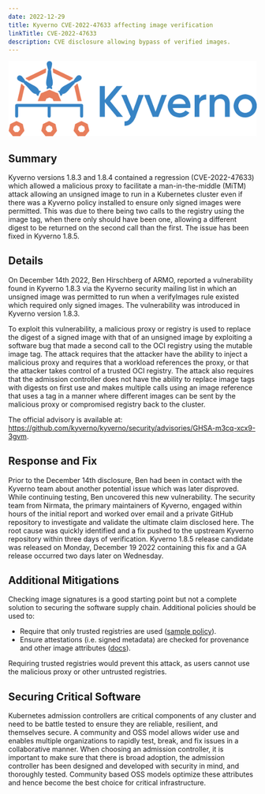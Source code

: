 ```yaml
---
date: 2022-12-29
title: Kyverno CVE-2022-47633 affecting image verification
linkTitle: CVE-2022-47633
description: CVE disclosure allowing bypass of verified images.
---
```


![kyverno](kyverno-horizontal.png)

## Summary

Kyverno versions 1.8.3 and 1.8.4 contained a regression (CVE-2022-47633) which allowed a malicious proxy to facilitate a man-in-the-middle (MiTM) attack allowing an unsigned image to run in a Kubernetes cluster even if there was a Kyverno policy installed to ensure only signed images were permitted. This was due to there being two calls to the registry using the image tag, when there only should have been one, allowing a different digest to be returned on the second call than the first. The issue has been fixed in Kyverno 1.8.5.

## Details

On December 14th 2022, Ben Hirschberg of ARMO, reported a vulnerability found in Kyverno 1.8.3 via the Kyverno security mailing list in which an unsigned image was permitted to run when a verifyImages rule existed which required only signed images. The vulnerability was introduced in Kyverno version 1.8.3. 

To exploit this vulnerability, a malicious proxy or registry is used to replace the digest of a signed image with that of an unsigned image by exploiting a software bug that made a second call to the OCI registry using the mutable image tag. The attack requires that the attacker have the ability to inject a malicious proxy and requires that a workload references the proxy, or that the attacker takes control of a trusted OCI registry. The attack also requires that the admission controller does not have the ability to replace image tags with digests on first use and makes multiple calls using an image reference that uses a tag in a manner where different images can be sent by the malicious proxy or compromised registry back to the cluster.

The official advisory is available at: https://github.com/kyverno/kyverno/security/advisories/GHSA-m3cq-xcx9-3gvm.

## Response and Fix

Prior to the December 14th disclosure, Ben had been in contact with the Kyverno team about another potential issue which was later disproved. While continuing testing, Ben uncovered this new vulnerability. The security team from Nirmata, the primary maintainers of Kyverno, engaged within hours of the initial report and worked over email and a private GitHub repository to investigate and validate the ultimate claim disclosed here. The root cause was quickly identified and a fix pushed to the upstream Kyverno repository within three days of verification. Kyverno 1.8.5 release candidate was released on Monday, December 19 2022 containing this fix and a GA release occurred two days later on Wednesday.

## Additional Mitigations

Checking image signatures is a good starting point but not a complete solution to securing the software supply chain. Additional policies should be used to:

* Require that only trusted registries are used ([sample policy](/policies/best-practices/restrict_image_registries/restrict_image_registries/)).
* Ensure attestations (i.e. signed metadata) are checked for provenance and other image attributes ([docs](/docs/policy-types/cluster-policy/verify-images/sigstore/_index.md#verifying-image-attestations)).

Requiring trusted registries would prevent this attack, as users cannot use the malicious proxy or other untrusted registries.

## Securing Critical Software

Kubernetes admission controllers are critical components of any cluster and need to be battle tested to ensure they are reliable, resilient, and themselves secure. A community and OSS model allows wider use and enables multiple organizations to rapidly test, break, and fix issues in a collaborative manner. When choosing an admission controller, it is important to make sure that there is broad adoption, the admission controller has been designed and developed with security in mind, and thoroughly tested. Community based OSS models optimize these attributes and hence become the best choice for critical infrastructure.
